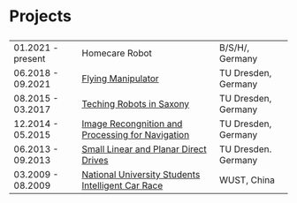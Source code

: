<style>
td, th {
   border: none!important;
}
</style>

# Projects

| <!-- -->          | <!-- -->                                                          | <!-- -->            |
|-------------------|-------------------------------------------------------------------|---------------------|
| 01.2021 - present | Homecare Robot                                                    | B/S/H/, Germany     |
| 06.2018 - 09.2021 | [Flying Manipulator](flypulator.md)                               | TU Dresden, Germany |
| 08.2015 - 03.2017 | [Teching Robots in Saxony](t-rox.md)                              | TU Dresden, Germany |
| 12.2014 - 05.2015 | [Image Recongnition and Processing for Navigation](irpn.md)       | TU Dresden, Germany |
| 06.2013 - 09.2013 | [Small Linear and Planar Direct Drives](klpa.md)                  | TU Dresden. Germany |
| 03.2009 - 08.2009 | [National University Students Intelligent Car Race](freescale.md) | WUST, China         |
